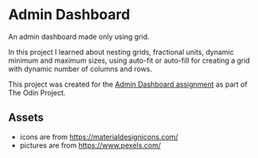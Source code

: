 # Admin Dashboard

An admin dashboard made only using grid.

In this project I learned about nesting grids, fractional units, dynamic minimum and maximum sizes, using auto-fit or auto-fill for creating a grid with dynamic number of columns and rows.

This project was created for the [Admin Dashboard assignment](https://www.theodinproject.com/paths/full-stack-javascript/courses/intermediate-html-and-css/lessons/admin-dashboard) as part of The Odin Project.

## Assets

* icons are from https://materialdesignicons.com/
* pictures are from https://www.pexels.com/
